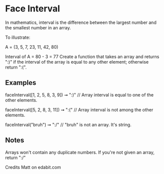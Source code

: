 # Face Interval

In mathematics, interval is the difference between the largest number and the smallest number in an array.

To illustrate:

A = (3, 5, 7, 23, 11, 42, 80)

Interval of A = 80 - 3 = 77
Create a function that takes an array and returns ":)" if the interval of the array is equal to any other element; otherwise return ":(".

## Examples

faceInterval([1, 2, 5, 8, 3, 9]) ➞ ":)"
// Array interval is equal to one of the other elements.

faceInterval([5, 2, 8, 3, 11]) ➞ ":("
// Array interval is not among the other elements.

faceInterval("bruh") ➞ ":/"
// "bruh" is not an array. It's string.

## Notes

Arrays won't contain any duplicate numbers.
If you're not given an array, return ":/"

Credits Matt on edabit.com
